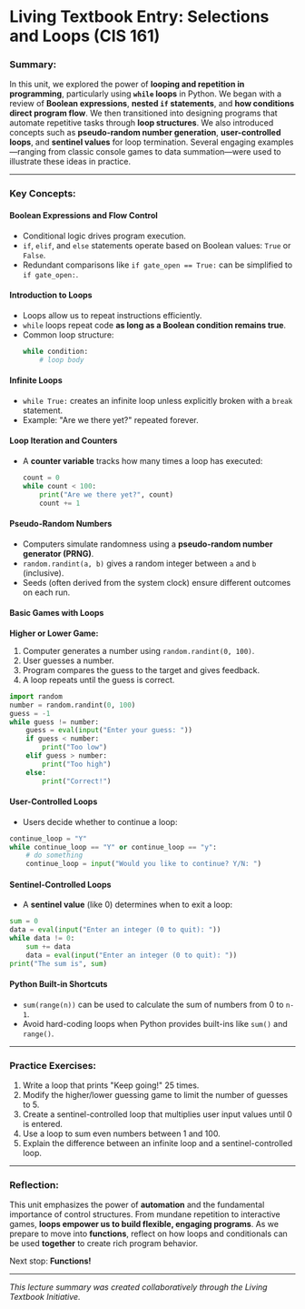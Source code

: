# Living Textbook Entry: Selections and Loops (CIS 161)

### Summary:
In this unit, we explored the power of **looping and repetition in programming**, particularly using **`while` loops** in Python. We began with a review of **Boolean expressions**, **nested `if` statements**, and **how conditions direct program flow**. We then transitioned into designing programs that automate repetitive tasks through **loop structures**. We also introduced concepts such as **pseudo-random number generation**, **user-controlled loops**, and **sentinel values** for loop termination. Several engaging examples—ranging from classic console games to data summation—were used to illustrate these ideas in practice.

---

### Key Concepts:

#### Boolean Expressions and Flow Control
- Conditional logic drives program execution.
- `if`, `elif`, and `else` statements operate based on Boolean values: `True` or `False`.
- Redundant comparisons like `if gate_open == True:` can be simplified to `if gate_open:`.

#### Introduction to Loops
- Loops allow us to repeat instructions efficiently.
- `while` loops repeat code **as long as a Boolean condition remains true**.
- Common loop structure:
  ```python
  while condition:
      # loop body
  ```

#### Infinite Loops
- `while True:` creates an infinite loop unless explicitly broken with a `break` statement.
- Example: "Are we there yet?" repeated forever.

#### Loop Iteration and Counters
- A **counter variable** tracks how many times a loop has executed:
  ```python
  count = 0
  while count < 100:
      print("Are we there yet?", count)
      count += 1
  ```

#### Pseudo-Random Numbers
- Computers simulate randomness using a **pseudo-random number generator (PRNG)**.
- `random.randint(a, b)` gives a random integer between `a` and `b` (inclusive).
- Seeds (often derived from the system clock) ensure different outcomes on each run.

#### Basic Games with Loops
**Higher or Lower Game:**
1. Computer generates a number using `random.randint(0, 100)`.
2. User guesses a number.
3. Program compares the guess to the target and gives feedback.
4. A loop repeats until the guess is correct.

```python
import random
number = random.randint(0, 100)
guess = -1
while guess != number:
    guess = eval(input("Enter your guess: "))
    if guess < number:
        print("Too low")
    elif guess > number:
        print("Too high")
    else:
        print("Correct!")
```

#### User-Controlled Loops
- Users decide whether to continue a loop:
```python
continue_loop = "Y"
while continue_loop == "Y" or continue_loop == "y":
    # do something
    continue_loop = input("Would you like to continue? Y/N: ")
```

#### Sentinel-Controlled Loops
- A **sentinel value** (like 0) determines when to exit a loop:
```python
sum = 0
data = eval(input("Enter an integer (0 to quit): "))
while data != 0:
    sum += data
    data = eval(input("Enter an integer (0 to quit): "))
print("The sum is", sum)
```

#### Python Built-in Shortcuts
- `sum(range(n))` can be used to calculate the sum of numbers from 0 to `n-1`.
- Avoid hard-coding loops when Python provides built-ins like `sum()` and `range()`.

---

### Practice Exercises:
1. Write a loop that prints "Keep going!" 25 times.
2. Modify the higher/lower guessing game to limit the number of guesses to 5.
3. Create a sentinel-controlled loop that multiplies user input values until 0 is entered.
4. Use a loop to sum even numbers between 1 and 100.
5. Explain the difference between an infinite loop and a sentinel-controlled loop.

---

### Reflection:
This unit emphasizes the power of **automation** and the fundamental importance of control structures. From mundane repetition to interactive games, **loops empower us to build flexible, engaging programs**. As we prepare to move into **functions**, reflect on how loops and conditionals can be used **together** to create rich program behavior.

Next stop: **Functions!**

---

_This lecture summary was created collaboratively through the Living Textbook Initiative._

